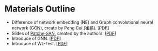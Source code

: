 # Materials Outline

- Difference of network embedding (NE) and Graph convolutional neural network (GCN), create by Peng Cui (崔鹏). [[PDF](./Perspectives%20on%20NE%20and%20GCN__Cui_Peng.pdf)]
- Slides of [Patchy-SAN](https://arxiv.org/abs/1605.05273), created by the authors. [[PDF]()]
- Introduce of GNN. [[PDF](./GNN%20introduce.pdf)]
- Introduce of WL-Test. [[PDF](WL%20test.pdf)]

